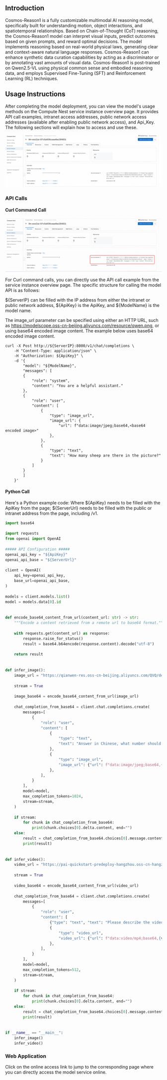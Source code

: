 ## Introduction
Cosmos-Reason1 is a fully customizable multimodal AI reasoning model, specifically built for understanding motion, object interactions, and spatiotemporal relationships. Based on Chain-of-Thought (CoT) reasoning, the Cosmos-Reason1 model can interpret visual inputs, predict outcomes based on given prompts, and reward optimal decisions. The model implements reasoning based on real-world physical laws, generating clear and context-aware natural language responses. Cosmos-Reason1 can enhance synthetic data curation capabilities by acting as a discriminator or by annotating vast amounts of visual data. Cosmos-Reason1 is post-trained on Qwen2.5-VL using physical common sense and embodied reasoning data, and employs Supervised Fine-Tuning (SFT) and Reinforcement Learning (RL) techniques.

## Usage Instructions
After completing the model deployment, you can view the model's usage methods on the Compute Nest service instance overview page. It provides API call examples, intranet access addresses, public network access addresses (available after enabling public network access), and Api_Key. The following sections will explain how to access and use these.

![img.png](../image-en/img-llm-use-desc.png)

### API Calls
#### Curl Command Call

![img.png](../image-en/img-api-call.png)

For Curl command calls, you can directly use the API call example from the service instance overview page. The specific structure for calling the model API is as follows:

${ServerIP} can be filled with the IP address from either the intranet or public network address, ${ApiKey} is the ApiKey, and ${ModelName} is the model name.

The image_url parameter can be specified using either an HTTP URL, such as https://modelscope.oss-cn-beijing.aliyuncs.com/resource/qwen.png, or using base64 encoded image content. The example below uses base64 encoded image content.

```shell
curl -X Post http://${ServerIP}:8000/v1/chat/completions \
    -H "Content-Type: application/json" \
    -H "Authorization: ${ApiKey}" \
    -d '{
        "model": "${ModelName}",
        "messages": [
        {
            "role": "system",
            "content": "You are a helpful assistant."
        },
        {
            "role": "user",
            "content": [
                {
                    "type": "image_url",
                    "image_url": {
                        "url": f"data:image/jpeg;base64,<base64 encoded image>"
                    },
                },
                {
                    "type": "text",
                    "text": "How many sheep are there in the picture?"
                }
            ]
        }
        ]
    }'
```

#### Python Call
Here's a Python example code: Where ${ApiKey} needs to be filled with the ApiKey from the page; ${ServerUrl} needs to be filled with the public or intranet address from the page, including /v1.

```python
import base64

import requests
from openai import OpenAI

##### API Configuration #####
openai_api_key = "${ApiKey}"
openai_api_base = "${ServerUrl}"

client = OpenAI(
    api_key=openai_api_key,
    base_url=openai_api_base,
)

models = client.models.list()
model = models.data[0].id


def encode_base64_content_from_url(content_url: str) -> str:
    """Encode a content retrieved from a remote url to base64 format."""

    with requests.get(content_url) as response:
        response.raise_for_status()
        result = base64.b64encode(response.content).decode("utf-8")

    return result


def infer_image():
    image_url = "https://qianwen-res.oss-cn-beijing.aliyuncs.com/QVQ/demo.png"

    stream = True

    image_base64 = encode_base64_content_from_url(image_url)

    chat_completion_from_base64 = client.chat.completions.create(
        messages=[
            {
                "role": "user",
                "content": [
                    {
                        "type": "text",
                        "text": "Answer in Chinese, what number should be in the box in the image?",
                    },
                    {
                        "type": "image_url",
                        "image_url": {"url": f"data:image/jpeg;base64,{image_base64}"},
                    },
                ],
            }
        ],
        model=model,
        max_completion_tokens=1024,
        stream=stream,
    )

    if stream:
        for chunk in chat_completion_from_base64:
            print(chunk.choices[0].delta.content, end="")
    else:
        result = chat_completion_from_base64.choices[0].message.content
        print(result)


def infer_video():
    video_url = "https://pai-quickstart-predeploy-hangzhou.oss-cn-hangzhou.aliyuncs.com/modelscope/algorithms/ms-swift/video_demo.mp4"

    stream = True

    video_base64 = encode_base64_content_from_url(video_url)

    chat_completion_from_base64 = client.chat.completions.create(
        messages=[
            {
                "role": "user",
                "content": [
                    {"type": "text", "text": "Please describe the video content"},
                    {
                        "type": "video_url",
                        "video_url": {"url": f"data:video/mp4;base64,{video_base64}"},
                    },
                ],
            }
        ],
        model=model,
        max_completion_tokens=512,
        stream=stream,
    )

    if stream:
        for chunk in chat_completion_from_base64:
            print(chunk.choices[0].delta.content, end="")
    else:
        result = chat_completion_from_base64.choices[0].message.content
        print(result)


if __name__ == "__main__":
    infer_image()
    infer_video()
```

### Web Application
Click on the online access link to jump to the corresponding page where you can directly access the model service online.